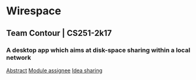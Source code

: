 # Wirespace
## Team Contour | CS251-2k17
### A desktop app which aims at disk-space sharing within a local network

[Abstract]()
[Module assignee]()
[Idea sharing]()

